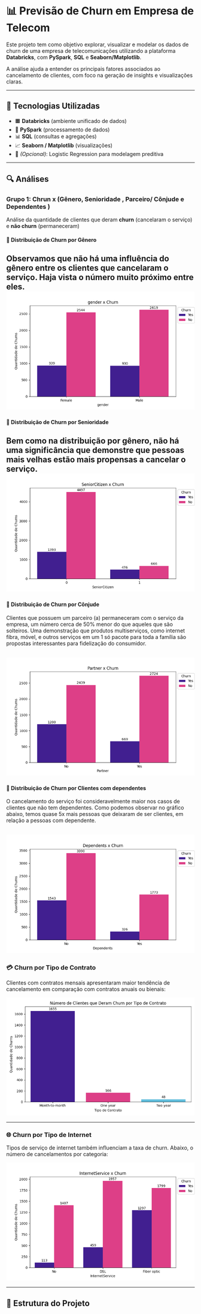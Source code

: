 # 📊 Previsão de Churn em Empresa de Telecom

Este projeto tem como objetivo explorar, visualizar e modelar os dados de churn de uma empresa de telecomunicações utilizando a plataforma **Databricks**, com **PySpark**, **SQL** e **Seaborn/Matplotlib**.

A análise ajuda a entender os principais fatores associados ao cancelamento de clientes, com foco na geração de insights e visualizações claras.

---

## 🧰 Tecnologias Utilizadas

- 🟧 **Databricks** (ambiente unificado de dados)
- 🐍 **PySpark** (processamento de dados)
- 📊 **SQL** (consultas e agregações)
- 📈 **Seaborn / Matplotlib** (visualizações)
- 🧠 *(Opcional)*: Logistic Regression para modelagem preditiva

---

## 🔍 Análises

### Grupo 1: Chrun x (Gênero, Senioridade , Parceiro/ Cônjude e Dependentes  )

Análise da quantidade de clientes que deram **churn** (cancelaram o serviço) e **não churn** (permaneceram)

#### 🎯 Distribuição de Churn por Gênero

Observamos que não há uma influência do gênero entre os clientes que cancelaram o serviço. Haja vista o número muito próximo entre eles.
![Gráfico de churn por gênero](figs/churn_by_gender.png)
---

#### 🎯 Distribuição de Churn por Senioridade

Bem como na distribuição por gênero, não há uma significância que demonstre que pessoas mais velhas estão mais propensas a cancelar o serviço.
![Gráfico de churn por senioridade](figs/churn_by_senior.png)
---


#### 🎯 Distribuição de Churn por Cônjude

Clientes que possuem um parceiro (a) permaneceram com o serviço da empresa, um número cerca de 50% menor do que aqueles que são solteiros.
Uma demonstração que produtos multiserviços, como internet fibra, móvel, e outros serviços em um 1 só pacote para toda a família são propostas interessantes para fidelização do consumidor.

![Gráfico de churn por parceiro](figs/churn_by_partner.png)
---

#### 🎯 Distribuição de Churn por Clientes com dependentes

O cancelamento do serviço foi consideravelmente maior nos casos de clientes que não tem dependentes. Como podemos observar no gráfico abaixo, temos quase 5x mais pessoas que deixaram de ser clientes, em relação a pessoas com dependente.

![Gráfico de churn por dependentes](figs/churn_by_dep.png)
---


### 💳 Churn por Tipo de Contrato

Clientes com contratos mensais apresentaram maior tendência de cancelamento em comparação com contratos anuais ou bienais:

![Gráfico de churn por tipo de contrato](figs/churn_by_contract.png)

---

### 🌐 Churn por Tipo de Internet

Tipos de serviço de internet também influenciam a taxa de churn. Abaixo, o número de cancelamentos por categoria:

![Gráfico de churn por tipo de internet](figs/churn_by_internet.png)

---

## 📁 Estrutura do Projeto

